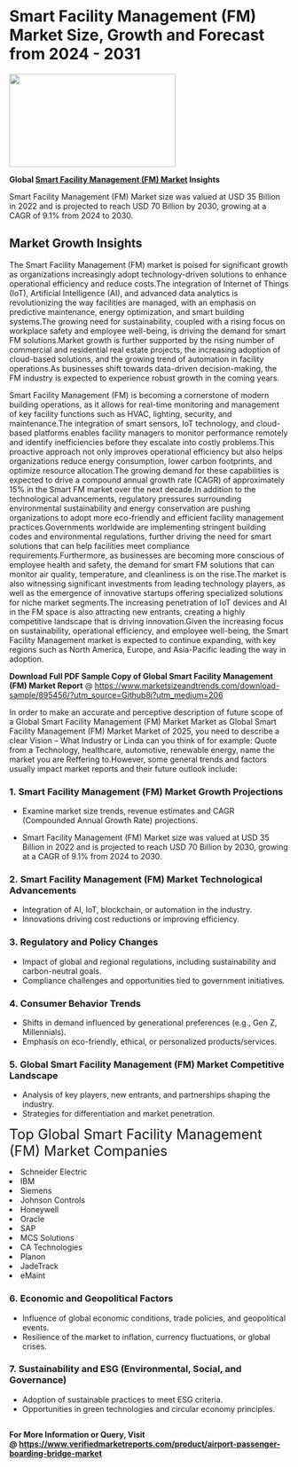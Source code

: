 <H1>Smart Facility Management (FM) Market Size, Growth and Forecast from 2024 - 2031</H1><img class="aligncenter size-medium wp-image-584254" src="https://thirdeyenews.in/wp-content/uploads/2024/09/Global-Market-Research-300x168.jpeg" alt="" width="300" height="168" /><p><strong>Global&nbsp;<a href="https://www.marketsizeandtrends.com/download-sample/895456/?utm_source=Github8j?utm_medium=206">Smart Facility Management (FM) Market</a> Insights</strong></p><p>Smart Facility Management (FM) Market size was valued at USD 35 Billion in 2022 and is projected to reach USD 70 Billion by 2030, growing at a CAGR of 9.1% from 2024 to 2030.</p><p><h2>Market Growth Insights</h2> <p>The Smart Facility Management (FM) market is poised for significant growth as organizations increasingly adopt technology-driven solutions to enhance operational efficiency and reduce costs.The integration of Internet of Things (IoT), Artificial Intelligence (AI), and advanced data analytics is revolutionizing the way facilities are managed, with an emphasis on predictive maintenance, energy optimization, and smart building systems.The growing need for sustainability, coupled with a rising focus on workplace safety and employee well-being, is driving the demand for smart FM solutions.Market growth is further supported by the rising number of commercial and residential real estate projects, the increasing adoption of cloud-based solutions, and the growing trend of automation in facility operations.As businesses shift towards data-driven decision-making, the FM industry is expected to experience robust growth in the coming years.</p> <p>Smart Facility Management (FM) is becoming a cornerstone of modern building operations, as it allows for real-time monitoring and management of key facility functions such as HVAC, lighting, security, and maintenance.The integration of smart sensors, IoT technology, and cloud-based platforms enables facility managers to monitor performance remotely and identify inefficiencies before they escalate into costly problems.This proactive approach not only improves operational efficiency but also helps organizations reduce energy consumption, lower carbon footprints, and optimize resource allocation.The growing demand for these capabilities is expected to drive a compound annual growth rate (CAGR) of approximately 15% in the Smart FM market over the next decade.In addition to the technological advancements, regulatory pressures surrounding environmental sustainability and energy conservation are pushing organizations to adopt more eco-friendly and efficient facility management practices.Governments worldwide are implementing stringent building codes and environmental regulations, further driving the need for smart solutions that can help facilities meet compliance requirements.Furthermore, as businesses are becoming more conscious of employee health and safety, the demand for smart FM solutions that can monitor air quality, temperature, and cleanliness is on the rise.The market is also witnessing significant investments from leading technology players, as well as the emergence of innovative startups offering specialized solutions for niche market segments.The increasing penetration of IoT devices and AI in the FM space is also attracting new entrants, creating a highly competitive landscape that is driving innovation.Given the increasing focus on sustainability, operational efficiency, and employee well-being, the Smart Facility Management market is expected to continue expanding, with key regions such as North America, Europe, and Asia-Pacific leading the way in adoption.<p><span class=""><strong>Download Full PDF Sample Copy of Global Smart Facility Management (FM) Market Report</strong> @ <a href="https://www.marketsizeandtrends.com/download-sample/895456/?utm_source=Github8j?utm_medium=206" target="_blank">https://www.marketsizeandtrends.com/download-sample/895456/?utm_source=Github8j?utm_medium=206</a></span></p><p>In order to make an accurate and perceptive description of future scope of a Global&nbsp;Smart Facility Management (FM) Market Market as Global&nbsp;Smart Facility Management (FM) Market Market of 2025, you need to describe a clear Vision &ndash; What Industry or Linda can you think of for example: Quote from a Technology, healthcare, automotive, renewable energy, name the market you are Reffering to.However, some general trends and factors usually impact market reports and their future outlook include:</p><h3>1.&nbsp;<strong>Smart Facility Management (FM) Market Growth Projections</strong></h3><ul><li>Examine market size trends, revenue estimates and CAGR (Compounded Annual Growth Rate) projections.</li><li><p>Smart Facility Management (FM) Market size was valued at USD 35 Billion in 2022 and is projected to reach USD 70 Billion by 2030, growing at a CAGR of 9.1% from 2024 to 2030.</p></li></ul><h3>2.&nbsp;<strong>Smart Facility Management (FM) Market Technological Advancements</strong></h3><ul><li>Integration of AI, IoT, blockchain, or automation in the industry.</li><li>Innovations driving cost reductions or improving efficiency.</li></ul><h3>3.&nbsp;<strong>Regulatory and Policy Changes</strong></h3><ul><li>Impact of global and regional regulations, including sustainability and carbon-neutral goals.</li><li>Compliance challenges and opportunities tied to government initiatives.</li></ul><h3>4.&nbsp;<strong>Consumer Behavior Trends</strong></h3><ul><li>Shifts in demand influenced by generational preferences (e.g., Gen Z, Millennials).</li><li>Emphasis on eco-friendly, ethical, or personalized products/services.</li></ul><h3>5.&nbsp;<strong>Global Smart Facility Management (FM) Market Competitive Landscape</strong></h3><ul><li>Analysis of key players, new entrants, and partnerships shaping the industry.</li><li>Strategies for differentiation and market penetration.</li></ul><p data-pm-slice="1 1 []"><span style="color: inherit; font-family: inherit; font-size: 25px;">Top Global Smart Facility Management (FM) Market Companies</span></p><div class="" data-test-id=""><p><li>Schneider Electric</li><li> IBM</li><li> Siemens</li><li> Johnson Controls</li><li> Honeywell</li><li> Oracle</li><li> SAP</li><li> MCS Solutions</li><li> CA Technologies</li><li> Planon</li><li> JadeTrack</li><li> eMaint</li></p></div><h3>6.&nbsp;<strong>Economic and Geopolitical Factors</strong></h3><ul><li>Influence of global economic conditions, trade policies, and geopolitical events.</li><li>Resilience of the market to inflation, currency fluctuations, or global crises.</li></ul><h3>7.&nbsp;<strong>Sustainability and ESG (Environmental, Social, and Governance)</strong></h3><ul><li>Adoption of sustainable practices to meet ESG criteria.</li><li>Opportunities in green technologies and circular economy principles.</li></ul><h2><strong style="font-size: 14px;">For More Information or Query, Visit @&nbsp;</strong><a style="background-color: #ffffff; font-size: 14px;" href="https://www.marketsizeandtrends.com/report/smart-facility-management-fm-market-/" target="_blank">https://www.verifiedmarketreports.com/product/airport-passenger-boarding-bridge-market</a></h2>